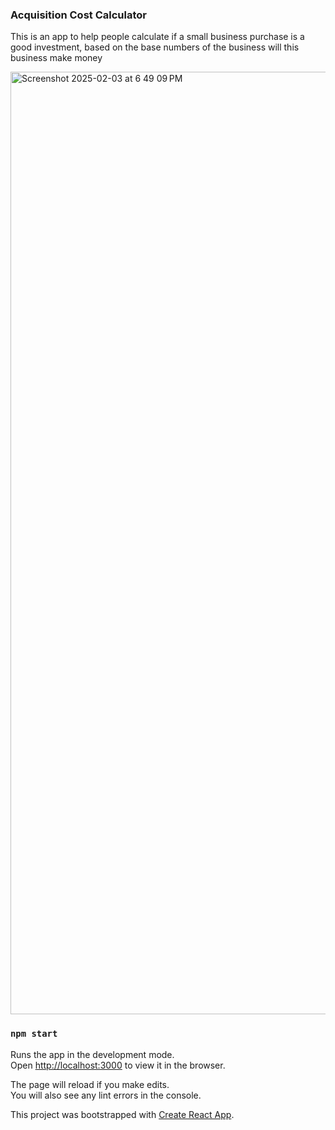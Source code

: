 ### Acquisition Cost Calculator 
This is an app to help people calculate if a small business purchase is a good investment, based on the base numbers of the business will this business make money 

<img width="1508" alt="Screenshot 2025-02-03 at 6 49 09 PM" src="https://github.com/user-attachments/assets/c4177128-9bf9-4f81-b717-b0df51a40150" />


### `npm start`

Runs the app in the development mode.\
Open [http://localhost:3000](http://localhost:3000) to view it in the browser.

The page will reload if you make edits.\
You will also see any lint errors in the console.


This project was bootstrapped with [Create React App](https://github.com/facebook/create-react-app).

